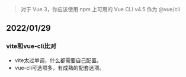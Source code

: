 > 对于 Vue 3，你应该使用 npm 上可用的 Vue CLI v4.5 作为 @vue/cli

## 2022/01/29
### vite和vue-cli比对
* vite太过单调，什么都需要自己配置。
* vue-cli可选项多，有成熟的配套选项。
